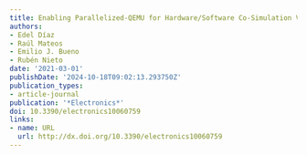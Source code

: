 ```yaml
---
title: Enabling Parallelized-QEMU for Hardware/Software Co-Simulation Virtual Platforms
authors:
- Edel Díaz
- Raúl Mateos
- Emilio J. Bueno
- Rubén Nieto
date: '2021-03-01'
publishDate: '2024-10-18T09:02:13.293750Z'
publication_types:
- article-journal
publication: '*Electronics*'
doi: 10.3390/electronics10060759
links:
- name: URL
  url: http://dx.doi.org/10.3390/electronics10060759
---
```

